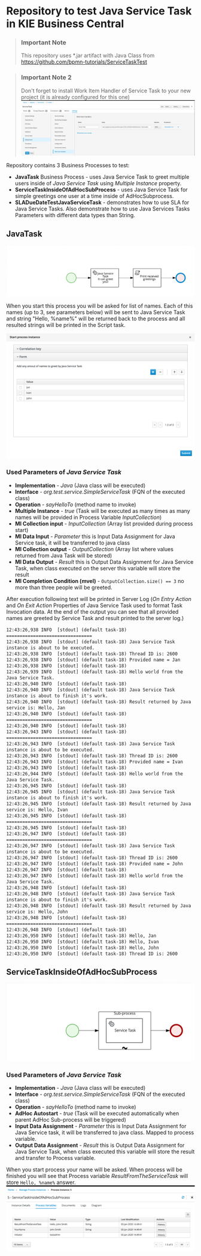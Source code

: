 Repository to test Java Service Task in KIE Business Central
============================================================

> ### Important Note
> This repository uses *.jar artifact with Java Class from https://github.com/bpmn-tutorials/ServiceTaskTest

> ### Important Note 2
> Don't forget to install Work Item Handler of Service Task to your new project (it is already configured for this one)
> ![](./images/WorkItemHandlerRegistration.png) 

Repository contains  3 Business Processes to test:
* **JavaTask** Business Process - uses Java Service Task to greet multiple users inside of _Java Service Task_ using *Multiple Instance* property.
* **ServiceTaskInsideOfAdHocSubProcess** - uses Java Service Task for simple greetings one user at a time inside of AdHocSubprocess.
* **SLADueDateTestJavaServiceTask** - demonstrates how to use SLA for Java Service Tasks. Also demonstrate how to use Java Services Tasks Parameters with different data types than String.

## JavaTask

![](src/main/resources/com/myspace/servicetask/ServiceTask.JavaTask-svg.svg)

When you start this process you will be asked for list of names. Each of this names (up to 3, see parameters below) will be sent to Java Service Task and string "Hello, %name%" will be returned back to the process and all resulted strings will be printed in the Script task.

![](./images/TaskStartup.png)
  
### Used Parameters of _Java Service Task_
* **Implementation** - *Java* (Java class will be executed)
* **Interface** - *org.test.service.SimpleServiceTask* (FQN of the executed class)
* **Operation** - *sayHelloTo* (method name to invoke)
* **Multiple Instance** - *true* (Task will be executed as many times as many names will be provided in Process Variable _InputCollection_)
* **MI Collection input** - *InputCollection* (Array list provided during process start)
* **MI Data Input** - *Parameter* this is Input Data Assignment for Java Service task, it will be transferred to java class
* **MI Collection output** - *OutputCollection* (Array list where values returned from Java Task will be stored)
* **MI Data Output** - *Result* this is Output Data Assignment for Java Service Task, when class executed on the server this variable will store the result
* **MI Completion Condition (mvel)** - `OutputCollection.size() == 3` no more than three people will be greeted.

After execution following text will be printed in Server Log (*On Entry Action* and *On Exit Action* Properties of Java Service Task used to format Task Invocation data. At the end of the output you can see that all provided names are greeted by Service Task and result printed to the server log.)
```console
12:43:26,938 INFO  [stdout] (default task-18) ================================
12:43:26,938 INFO  [stdout] (default task-18) Java Service Task instance is about to be executed.
12:43:26,938 INFO  [stdout] (default task-18) Thread ID is: 2600
12:43:26,938 INFO  [stdout] (default task-18) Provided name = Jan
12:43:26,938 INFO  [stdout] (default task-18)
12:43:26,939 INFO  [stdout] (default task-18) Hello world from the Java Service Task.
12:43:26,940 INFO  [stdout] (default task-18)
12:43:26,940 INFO  [stdout] (default task-18) Java Service Task instance is about to finish it's work.
12:43:26,940 INFO  [stdout] (default task-18) Result returned by Java service is: Hello, Jan
12:43:26,940 INFO  [stdout] (default task-18) ================================
12:43:26,940 INFO  [stdout] (default task-18)
12:43:26,943 INFO  [stdout] (default task-18) ================================
12:43:26,943 INFO  [stdout] (default task-18) Java Service Task instance is about to be executed.
12:43:26,943 INFO  [stdout] (default task-18) Thread ID is: 2600
12:43:26,943 INFO  [stdout] (default task-18) Provided name = Ivan
12:43:26,943 INFO  [stdout] (default task-18)
12:43:26,944 INFO  [stdout] (default task-18) Hello world from the Java Service Task.
12:43:26,945 INFO  [stdout] (default task-18)
12:43:26,945 INFO  [stdout] (default task-18) Java Service Task instance is about to finish it's work.
12:43:26,945 INFO  [stdout] (default task-18) Result returned by Java service is: Hello, Ivan
12:43:26,945 INFO  [stdout] (default task-18) ================================
12:43:26,945 INFO  [stdout] (default task-18)
12:43:26,947 INFO  [stdout] (default task-18) ================================
12:43:26,947 INFO  [stdout] (default task-18) Java Service Task instance is about to be executed.
12:43:26,947 INFO  [stdout] (default task-18) Thread ID is: 2600
12:43:26,947 INFO  [stdout] (default task-18) Provided name = John
12:43:26,947 INFO  [stdout] (default task-18)
12:43:26,947 INFO  [stdout] (default task-18) Hello world from the Java Service Task.
12:43:26,948 INFO  [stdout] (default task-18)
12:43:26,948 INFO  [stdout] (default task-18) Java Service Task instance is about to finish it's work.
12:43:26,948 INFO  [stdout] (default task-18) Result returned by Java service is: Hello, John
12:43:26,948 INFO  [stdout] (default task-18) ================================
12:43:26,948 INFO  [stdout] (default task-18)
12:43:26,950 INFO  [stdout] (default task-18) Hello, Jan
12:43:26,950 INFO  [stdout] (default task-18) Hello, Ivan
12:43:26,950 INFO  [stdout] (default task-18) Hello, John
12:43:26,950 INFO  [stdout] (default task-18) Thread ID is: 2600
```

## ServiceTaskInsideOfAdHocSubProcess
![](src/main/resources/com/myspace/servicetask/ServiceTask.ServiceTaskInsideOfAdHocSubProcess-svg.svg)

### Used Parameters of _Java Service Task_
* **Implementation** - *Java* (Java class will be executed)
* **Interface** - *org.test.service.SimpleServiceTask* (FQN of the executed class)
* **Operation** - *sayHelloTo* (method name to invoke)
* **AdHoc Autostart** - *true* (Task will be executed automatically when parent AdHoc Sub-process will be triggered)
* **Input Data Assignment** - *Parameter* this is Input Data Assignment for Java Service task, it will be transferred to java class. Mapped to process variable.
* **Output Data Assignment** - *Result* this is Output Data Assignment for Java Service Task, when class executed this variable will store the result and transfer to Process variable.

When you start process your name will be asked. When process will be finished you will see that Process variable *ResultFromTheServiceTask* will store `Hello, %name%` answer.
![](./images/AdHocExecuted.png)